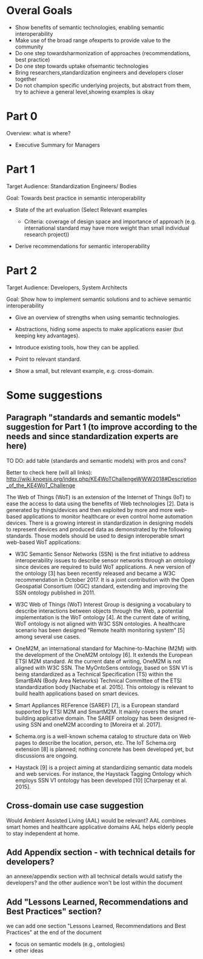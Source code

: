 # Overal Goals

- Show benefits of semantic technologies, enabling semantic interoperability
- Make use of the broad range ofexperts to provide value to the community
- Do one step towardsharmonization of approaches (recommendations, best practice)
- Do one step towards uptake ofsemantic technologies
- Bring researchers,standardization engineers and developers closer together
- Do not champion specific underlying projects, but abstract from them, try to achieve a general level,showing examples is okay

# Part 0

Overview: what is where?
+ Executive Summary for Managers

# Part 1

Target Audience: Standardization Engineers/ Bodies

Goal: Towards best practice in semantic interoperability

- State of the art evaluation
(Select Relevant examples
  - Criteria: coverage of design space and importance of approach (e.g. international standard may have more weight than small individual research project))

- Derive recommendations for semantic interoperability

# Part 2

Target Audience: Developers, System Architects

Goal: Show how to implement semantic solutions and to achieve semantic interoperability

- Give an overview of strengths when using semantic technologies.

- Abstractions, hiding some aspects to make applications easier (but keeping key advantages).

- Introduce existing tools, how they can be applied.

- Point to relevant standard.

- Show a small, but relevant example, e.g. cross-domain.


# Some suggestions 
 ## Paragraph "standards and semantic models" suggestion for Part 1 (to improve according to the needs and since standardization experts are here)
TO DO: add table (standards and semantic models) with pros and cons?

Better to check here (will all links): http://wiki.knoesis.org/index.php/KE4WoTChallengeWWW2018#Description_of_the_KE4WoT_Challenge

The Web of Things (WoT) is an extension of the Internet of Things (IoT) to ease the access to data using the benefits of Web technologies [2]. Data is generated by things/devices and then exploited by more and more web-based applications to monitor healthcare or even control home automation devices. There is a growing interest in standardization in designing models to represent devices and produced data as demonstrated by the following standards. Those models should be used to design interoperable smart web-based WoT applications:

* W3C Semantic Sensor Networks (SSN) is the first initiative to address interoperability issues to describe sensor networks through an ontology since devices are required to build WoT applications. A new version of the ontology [3] has been recently released and became a W3C recommendation in October 2017. It is a joint contribution with the Open Geospatial Consortium (OGC) standard, extending and improving the SSN ontology published in 2011.

* W3C Web of Things (WoT) Interest Group is designing a vocabulary to describe interactions between objects through the Web, a potential implementation is the WoT ontology [4]. At the current date of writing, WoT ontology is not aligned with W3C SSN ontologies. A healthcare scenario has been designed "Remote health monitoring system" [5] among several use cases.

* OneM2M, an international standard for Machine-to-Machine (M2M) with the development of the OneM2M ontology [6]. It extends the European ETSI M2M standard. At the current date of writing, OneM2M is not aligned with W3C SSN. The MyOntoSens ontology, based on SSN V1 is being standardized as a Technical Specification (TS) within the SmartBAN (Body Area Networks) Technical Committee of the ETSI standardization body [Nachabe et al. 2015]. This ontology is relevant to build health applications based on smart devices.

* Smart Appliances REFerence (SAREF) [7], is a European standard supported by ETSI M2M and SmartM2M. It mainly covers the smart building applicative domain. The SAREF ontology has been designed re-using SSN and oneM2M according to [Moreira et al. 2017].

* Schema.org is a well-known schema catalog to structure data on Web pages to describe the location, person, etc. The IoT Schema.org extension [8] is planned; nothing concrete has been developed yet, but discussions are ongoing.

* Haystack [9] is a project aiming at standardizing semantic data models and web services. For instance, the Haystack Tagging Ontology which employs SSN V1 ontology has been developed [10] [Charpenay et al. 2015].

 ## Cross-domain use case suggestion
 
 Would Ambient Assisted Living (AAL) would be relevant?
 AAL combines smart homes and healthcare applicative domains
 AAL helps elderly people to stay independent at home.
 
  ## Add Appendix section - with technical details for developers?
  an annexe/appendix section with all technical details would satisfy the developers? and the other audience won't be lost within the document
  
  ## Add "Lessons Learned, Recommendations and Best Practices" section?
  we can add one section "Lessons Learned, Recommendations and Best Practices" at the end of the document
  - focus on semantic models (e.g., ontologies)
  - other ideas
 
